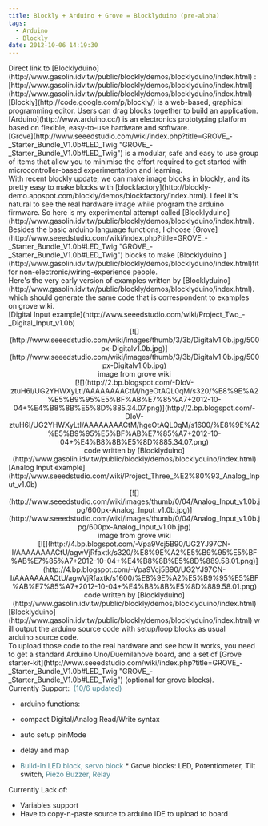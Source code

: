 ```yaml
---
title: Blockly + Arduino + Grove = Blocklyduino (pre-alpha)
tags:
  - Arduino
  - Blockly
date: 2012-10-06 14:19:30
---
```


<div class="separator" style="clear: both; text-align: left;">Direct link to&nbsp;[Blocklyduino](http://www.gasolin.idv.tw/public/blockly/demos/blocklyduino/index.html)&nbsp;:&nbsp;[http://www.gasolin.idv.tw/public/blockly/demos/blocklyduino/index.html](http://www.gasolin.idv.tw/public/blockly/demos/blocklyduino/index.html)</div><span style="color: #45818e;"></span>
<div class="separator" style="clear: both; text-align: left;">
</div><div class="separator" style="clear: both; text-align: left;">[Blockly](http://code.google.com/p/blockly/)&nbsp;is a web-based, graphical programming editor. Users can drag blocks together to build an application.&nbsp;</div><div class="separator" style="clear: both; text-align: left;">
</div><div class="separator" style="clear: both; text-align: left;">[Arduino](http://www.arduino.cc/) is an electronics prototyping platform based on flexible, easy-to-use hardware and software.</div><div class="separator" style="clear: both; text-align: left;">
</div><div class="separator" style="clear: both; text-align: left;">[Grove](http://www.seeedstudio.com/wiki/index.php?title=GROVE_-_Starter_Bundle_V1.0b#LED_Twig "GROVE_-_Starter_Bundle_V1.0b#LED_Twig")&nbsp;is a modular, safe and easy to use group of items that allow you to minimise the effort required to get started with microcontroller-based experimentation and learning.</div><div class="separator" style="clear: both; text-align: left;">
</div><div class="separator" style="clear: both; text-align: left;">
</div><div class="separator" style="clear: both; text-align: left;">With recent blockly update, we can make image blocks in blockly, and its pretty easy to make blocks with [blockfactory](http://blockly-demo.appspot.com/blockly/demos/blockfactory/index.html). I feel it's natural&nbsp;to see the real hardware image while program the arduino firmware.&nbsp;So here is my experimental attempt called&nbsp;[Blocklyduino](http://www.gasolin.idv.tw/public/blockly/demos/blocklyduino/index.html).</div><div class="separator" style="clear: both; text-align: left;">
</div><div class="separator" style="clear: both; text-align: left;">Besides the basic arduino language functions, I choose&nbsp;[Grove](http://www.seeedstudio.com/wiki/index.php?title=GROVE_-_Starter_Bundle_V1.0b#LED_Twig "GROVE_-_Starter_Bundle_V1.0b#LED_Twig")&nbsp;blocks to make&nbsp;[Blocklyduino&nbsp;](http://www.gasolin.idv.tw/public/blockly/demos/blocklyduino/index.html)fit for non-electronic/wiring-experience people.</div><div class="separator" style="clear: both; text-align: left;">
</div><div class="separator" style="clear: both; text-align: left;">Here's the very early version of examples written by [Blocklyduino](http://www.gasolin.idv.tw/public/blockly/demos/blocklyduino/index.html). which should generate the same code that is correspondent to examples on&nbsp;grove wiki.</div><div class="separator" style="clear: both; text-align: left;">
</div><div class="separator" style="clear: both; text-align: left;">
</div><div class="separator" style="clear: both; text-align: left;">[Digital Input example](http://www.seeedstudio.com/wiki/Project_Two_-_Digital_Input_v1.0b)</div><div class="separator" style="clear: both; text-align: left;">
</div><div class="separator" style="clear: both; text-align: center;">[![](http://www.seeedstudio.com/wiki/images/thumb/3/3b/Digitalv1.0b.jpg/500px-Digitalv1.0b.jpg)](http://www.seeedstudio.com/wiki/images/thumb/3/3b/Digitalv1.0b.jpg/500px-Digitalv1.0b.jpg)</div><div class="separator" style="clear: both; text-align: center;">image from grove wiki</div><div class="separator" style="clear: both; text-align: left;">
</div><div class="separator" style="clear: both; text-align: center;">
</div><div class="separator" style="clear: both; text-align: center;">[![](http://2.bp.blogspot.com/-DIoV-ztuH6I/UG2YHWXyLtI/AAAAAAAACtM/hgeOtAQL0qM/s320/%E8%9E%A2%E5%B9%95%E5%BF%AB%E7%85%A7+2012-10-04+%E4%B8%8B%E5%8D%885.34.07.png)](http://2.bp.blogspot.com/-DIoV-ztuH6I/UG2YHWXyLtI/AAAAAAAACtM/hgeOtAQL0qM/s1600/%E8%9E%A2%E5%B9%95%E5%BF%AB%E7%85%A7+2012-10-04+%E4%B8%8B%E5%8D%885.34.07.png)</div><div class="separator" style="clear: both; text-align: center;">code written by&nbsp;[Blocklyduino](http://www.gasolin.idv.tw/public/blockly/demos/blocklyduino/index.html)</div>
[Analog Input example](http://www.seeedstudio.com/wiki/Project_Three_%E2%80%93_Analog_Input_v1.0b)

<div class="separator" style="clear: both; text-align: center;">[![](http://www.seeedstudio.com/wiki/images/thumb/0/04/Analog_Input_v1.0b.jpg/600px-Analog_Input_v1.0b.jpg)](http://www.seeedstudio.com/wiki/images/thumb/0/04/Analog_Input_v1.0b.jpg/600px-Analog_Input_v1.0b.jpg)</div><div class="separator" style="clear: both; text-align: center;">image from grove wiki</div>
<div class="separator" style="clear: both; text-align: center;">[![](http://4.bp.blogspot.com/-Vpa9Vcj5B90/UG2YJ97CN-I/AAAAAAAACtU/agwVjRfaxtk/s320/%E8%9E%A2%E5%B9%95%E5%BF%AB%E7%85%A7+2012-10-04+%E4%B8%8B%E5%8D%889.58.01.png)](http://4.bp.blogspot.com/-Vpa9Vcj5B90/UG2YJ97CN-I/AAAAAAAACtU/agwVjRfaxtk/s1600/%E8%9E%A2%E5%B9%95%E5%BF%AB%E7%85%A7+2012-10-04+%E4%B8%8B%E5%8D%889.58.01.png)</div><div class="separator" style="clear: both; text-align: center;">code&nbsp;written&nbsp;by&nbsp;[Blocklyduino](http://www.gasolin.idv.tw/public/blockly/demos/blocklyduino/index.html)</div>
[Blocklyduino](http://www.gasolin.idv.tw/public/blockly/demos/blocklyduino/index.html)<span style="text-align: center;">&nbsp;will output the arduino&nbsp;</span>source <span style="text-align: center;">code with setup/loop blocks as usual arduino&nbsp;</span>source&nbsp;<span style="text-align: center;">code.</span>

<div class="separator" style="clear: both;">
</div><div class="separator" style="clear: both;">To upload those code to the real hardware and see how it works, you need to get a standard Arduino Uno/Duemilanove board, and a set of [Grove starter-kit](http://www.seeedstudio.com/wiki/index.php?title=GROVE_-_Starter_Bundle_V1.0b#LED_Twig "GROVE_-_Starter_Bundle_V1.0b#LED_Twig")&nbsp;(optional for grove blocks).</div><div class="separator" style="clear: both;">
</div><div class="separator" style="clear: both;">
</div><div class="separator" style="clear: both;">Currently&nbsp;Support:&nbsp; <span style="color: #45818e;">(10/6 updated)</span> </div><div class="separator" style="clear: both;"></div>

*   arduino functions:

*   compact Digital/Analog Read/Write syntax
*   auto setup pinMode
*   delay and map
*   <span style="color: #45818e;">Build-in LED block, servo </span><span style="color: #45818e;">block</span>&nbsp;*   Grove blocks: LED, Potentiometer, Tilt switch, <span style="color: #45818e;">Piezo Buzzer, Relay</span>
<div class="separator" style="clear: both;">Currently Lack of:</div><div class="separator" style="clear: both;"></div>

*   Variables support
*   Have to copy-n-paste source to arduino IDE to upload to board<div class="separator" style="clear: both;">
</div><div class="separator" style="clear: both;">
</div>
